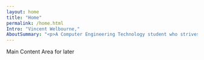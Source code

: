 ```yaml
---
layout: home 
title: "Home"
permalink: /home.html
Intro: "Vincent Welbourne,"
AboutSummary: "<p>A Computer Engineering Technology student who strives to learn</p> <p>about, create and solve problems for our rapidly advancing field.</p>"
---
```


Main Content Area for later
